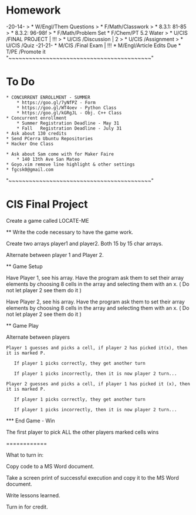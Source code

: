 # Homework
-20-14-
    > * W/Engl/Them Questions
    > * F/Math/Classwork
    >     * 8.3.1: 81-85
    >     * 8.3.2: 96-98f
    > * F/Math/Problem Set
    * F/Chem/PT 5.2 Water
    > * U/CIS /FINAL PROJECT | !!!
    > * U/CIS /Discussion | 2
    > * U/CIS /Assignment
    > * U/CIS /Quiz
-21-21-
    * M/CIS /Final Exam | !!!
    * M/Engl/Article Edits Due
    * T/PE  /Promote it
"~~~~~~~~~~~~~~~~~~~~~~~~~~~~~~~~~~~~~~~~~~"
# To Do
    * CONCURRENT ENROLLMENT - SUMMER
        * https://goo.gl/7yNfPZ - Form
        * https://goo.gl/WT4oev - Python Class
        * https://goo.gl/kGRgJL - Obj. C++ Class
    * Concurrent enrollment
        * Summer Registration Deadline - May 31
        * Fall   Registration Deadline - July 31
    * Ask about 130 credits
    * Send PCerra Ubuntu Repositories
    * Hacker One Class

    * Ask about Sam come with for Maker Faire
        * 140 13th Ave San Mateo
    * Goyo.vim remove line highlight & other settings
    * fgcsk0@gmail.com
"~~~~~~~~~~~~~~~~~~~~~~~~~~~~~~~~~~~~~~~~~~"
# CIS Final Project
Create a game called LOCATE-ME

** Write the code necessary to have the game work.

Create two arrays  player1 and player2. Both 15 by 15 char arrays.

Alternate between player 1 and Player 2.

** Game Setup

Have Player 1, see his array. Have the program ask them to set their array elements by choosing 8 cells in the array and selecting them with an x. ( Do not let player 2 see them do it )

Have Player 2, see his array. Have the program ask them to set their array elements by choosing 8 cells in the array and selecting them with an x. ( Do not let player 2 see them do it )

** Game Play

Alternate between players

    Player 1 guesses and picks a cell, if player 2 has picked it(x), then it is marked P.

       If player 1 picks correctly, they get another turn

       If player 1 picks incorrectly, then it is now player 2 turn...

    Player 2 guesses and picks a cell, if player 1 has picked it (x), then it is marked P.

       If player 1 picks correctly, they get another turn

       If player 1 picks incorrectly, then it is now player 2 turn...

*** End Game - Win

The first player to pick ALL the other players marked cells wins



============

What to turn in:

Copy code to a MS Word document.

Take a screen print of successful execution and copy it to the MS Word document.

Write lessons learned.

Turn in for credit.
